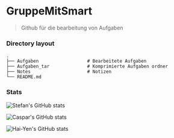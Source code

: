# GruppeMitSmart
> Github für die bearbeitung von Aufgaben

### Directory layout

    .
    ├── Aufgaben                  # Bearbeitete Aufgaben 
    ├── Aufgaben_tar              # Komprimierte Aufgaben ordner
    ├── Notes                     # Notizen
    └── README.md
    

### Stats

![Stefan's GitHub stats](https://github-readme-stats.vercel.app/api?username=StevenIGuess&show_icons=true&theme=gruvbox)

![Caspar's GitHub stats](https://github-readme-stats.vercel.app/api?username=clk1006&show_icons=true&theme=gruvbox)

![Hai-Yen's GitHub stats](https://github-readme-stats.vercel.app/api?username=hxxyxn&show_icons=true&theme=gruvbox)
